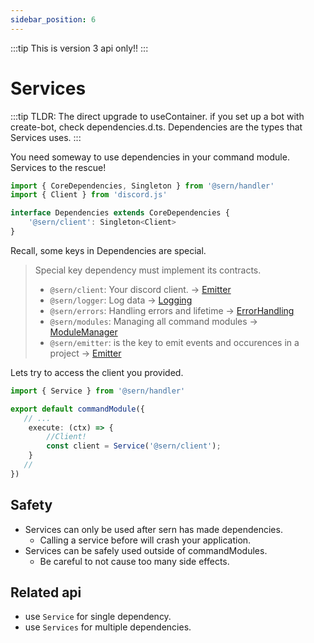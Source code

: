 ```yaml
---
sidebar_position: 6
---
```


:::tip
This is version 3 api only!!
:::

# Services

:::tip
TLDR: The direct upgrade to useContainer. if you set up a bot with create-bot, check dependencies.d.ts. 
Dependencies are the types that Services uses.
:::

You need someway to use dependencies in your command module. Services to the rescue!
```ts title="src/dependencies.d.ts"
import { CoreDependencies, Singleton } from '@sern/handler'
import { Client } from 'discord.js'

interface Dependencies extends CoreDependencies { 
    '@sern/client': Singleton<Client>
}

```
Recall, some keys in Dependencies are special. 

> Special key dependency must implement its contracts.
>  - `@sern/client`: Your discord client. -> [Emitter](../../api/interfaces/Emitter)
>  - `@sern/logger`: Log data -> [Logging](../../api/interfaces/Logging) 
>  - `@sern/errors`: Handling errors and lifetime -> [ErrorHandling](../../api/interfaces/ErrorHandling)
>  - `@sern/modules`: Managing all command modules -> [ModuleManager](../../api/interfaces/ModuleManager)
>  - `@sern/emitter`: is the key to emit events and occurences in a project -> [Emitter](../../api/interfaces/Emitter)


Lets try to access the client you provided.

```ts title="src/commands/ping.ts"
import { Service } from '@sern/handler'

export default commandModule({ 
   // ...
    execute: (ctx) => {
        //Client!
        const client = Service('@sern/client');
    }
   // 
})

```
## Safety 
- Services can only be used after sern has made dependencies. 
    - Calling a service before will crash your application. 
- Services can be safely used outside of commandModules.
    - Be careful to not cause too many side effects.


## Related api 
- use `Service` for single dependency.
- use `Services` for multiple dependencies.



